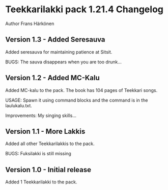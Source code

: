 # Teekkarilakki pack 1.21.4 Changelog
Author Frans Härkönen

## Version 1.3 - Added Seresauva
Added seresauva for maintaining patience at Sitsit.

BUGS: The sauva disappears when you are too drunk...

## Version 1.2 - Added MC-Kalu
Added MC-kalu to the pack.
The book has 104 pages of Teekkari songs.

USAGE: Spawn it using command blocks and the command is in the laulukalu.txt.

Improvements: My singing skills...

## Version 1.1 - More Lakkis
Added all other Teekkarilakkis to the pack.

BUGS: Fuksilakki is still missing

## Version 1.0 - Initial release
Added 1 Teekkarilakki to the pack.